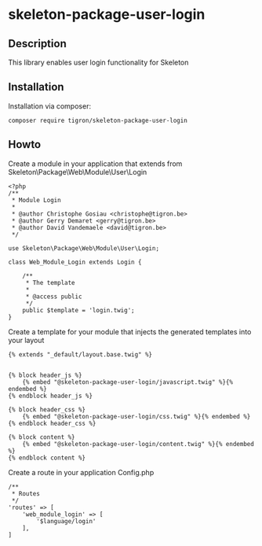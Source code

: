 # skeleton-package-user-login

## Description

This library enables user login functionality for Skeleton


## Installation

Installation via composer:

    composer require tigron/skeleton-package-user-login

## Howto

Create a module in your application that extends from Skeleton\Package\Web\Module\User\Login

    <?php
	/**
	 * Module Login
	 *
	 * @author Christophe Gosiau <christophe@tigron.be>
	 * @author Gerry Demaret <gerry@tigron.be>
	 * @author David Vandemaele <david@tigron.be>
	 */

	use Skeleton\Package\Web\Module\User\Login;

	class Web_Module_Login extends Login {

		/**
		 * The template
		 *
		 * @access public
		 */
		public $template = 'login.twig';
	}

Create a template for your module that injects the generated templates into your layout

	{% extends "_default/layout.base.twig" %}


	{% block header_js %}
		{% embed "@skeleton-package-user-login/javascript.twig" %}{% endembed %}
	{% endblock header_js %}

	{% block header_css %}
		{% embed "@skeleton-package-user-login/css.twig" %}{% endembed %}
	{% endblock header_css %}

	{% block content %}
		{% embed "@skeleton-package-user-login/content.twig" %}{% endembed %}
	{% endblock content %}


Create a route in your application Config.php

	/**
	 * Routes
	 */
	'routes' => [
		'web_module_login' => [
			'$language/login'
		],
	]
